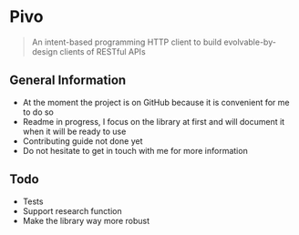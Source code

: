 # Pivo

> An intent-based programming HTTP client to build evolvable-by-design clients of RESTful APIs

## General Information

- At the moment the project is on GitHub because it is convenient for me to do so
- Readme in progress, I focus on the library at first and will document it when it will be ready to use
- Contributing guide not done yet
- Do not hesitate to get in touch with me for more information

## Todo

- Tests
- Support research function
- Make the library way more robust
